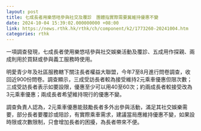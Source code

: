 ```yaml
---
layout: post
title: 七成長者用樂悠咭參與社交及覆診　團體指實際需要冀維持優惠不變
date: 2024-10-04 15:39:02.000000000 +08:00
link: https://news.rthk.hk/rthk/ch/component/k2/1773260-20241004.htm
categories: rthk
---
```


一項調查發現，七成長者使用樂悠咭參與社交娛樂活動及覆診、五成用作探親、兩成則用於買餸或參與義工服務時使用。

明愛青少年及社區服務轄下關注長者權益大聯盟，今年7至8月進行問卷調查，收回近900份問卷。調查顯示，三成受訪長者較為接受維持2元乘車優惠但限次數；三成受訪長者表示如要設限，優惠至少可以用40至60次；約兩成長者較接受改為3元乘車優惠；兩成長者希望維持現行的優惠不變。

調查負責人認為，2元乘車優惠能鼓勵長者多外出參與活動，滿足其社交娛樂需要，部分長者要覆診或陪診，有實際乘車需求，建議當局應維持優惠不變，如果設時限或次數限制，只會增加長者的困擾，為長者帶來不便。
